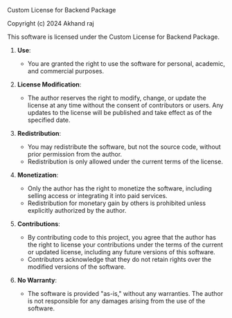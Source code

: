 Custom License for Backend Package

Copyright (c) 2024 Akhand raj

This software is licensed under the Custom License for Backend Package.

1. **Use**:
   - You are granted the right to use the software for personal, academic, and commercial purposes.

2. **License Modification**:
   - The author reserves the right to modify, change, or update the license at any time without the consent of contributors or users. Any updates to the license will be published and take effect as of the specified date.

3. **Redistribution**:
   - You may redistribute the software, but not the source code, without prior permission from the author.
   - Redistribution is only allowed under the current terms of the license.

4. **Monetization**:
   - Only the author has the right to monetize the software, including selling access or integrating it into paid services.
   - Redistribution for monetary gain by others is prohibited unless explicitly authorized by the author.

5. **Contributions**:
   - By contributing code to this project, you agree that the author has the right to license your contributions under the terms of the current or updated license, including any future versions of this software.
   - Contributors acknowledge that they do not retain rights over the modified versions of the software.

6. **No Warranty**:
   - The software is provided "as-is," without any warranties. The author is not responsible for any damages arising from the use of the software.
